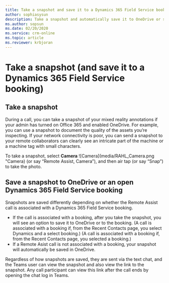 ```yaml
---
title: Take a snapshot and save it to a Dynamics 365 Field Service booking 
author: sophiasysun
description: Take a snapshot and automatically save it to OneDrive or save it to a Dynamics 365 Field Service booking 
ms.author: sopsun
ms.date: 02/20/2020
ms.service: crm-online
ms.topic: article
ms.reviewer: krbjoran
---
```


# Take a snapshot (and save it to a Dynamics 365 Field Service booking)

## Take a snapshot

During a call, you can take a snapshot of your mixed reality annotations if your admin has turned on Office 365 and enabled OneDrive. For example, you can use a snapshot to document the quality of the assets you’re inspecting. If your network connectivity is poor, you can send a snapshot to your remote collaborators can clearly see an intricate part of the machine or a machine tag with small characters. 

To take a snapshot, select **Camera** ![Camera](media/RAHL_Camera.png "Camera) (or say “Remote Assist, Camera”), and then air tap (or say “Snap”) to take the photo.

## Save a snapshot to OneDrive or an open Dynamics 365 Field Service booking

Snapshots are saved differently depending on whether the Remote Assist call is associated with a Dynamics 365 Field Service booking. 
* If the call is associated with a booking, after you take the snapshot, you will see an option to save it to OneDrive or to the booking. (A call is associated with a booking if, from the Recent Contacts page, you select Dynamics and a select booking.) (A call is associated with a booking if, from the Recent Contacts page, you selected a booking.)
* If a Remote Asist call is not associated with a booking, your snapshot will automatically be saved in OneDrive.  

Regardless of how snapshots are saved, they are sent via the text chat, and the Teams user can view the snapshot and also view the link to the snapshot. Any call participant can view this link after the call ends by opening the chat log in Teams.
